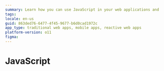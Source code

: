 ```yaml
---
summary: Learn how you can use JavaScript in your web applications and mobile apps.
tags:
locale: en-us
guid: 863ded76-6477-4f45-9677-b6d0cad1972c
app_type: traditional web apps, mobile apps, reactive web apps
platform-version: o11
figma:
---
```


# JavaScript

